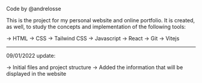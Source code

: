 Code by @andrelosse

This is the project for my personal website and online portfolio.
It is created, as well, to study the concepts and implementation of the following tools:

-> HTML
-> CSS
-> Tailwind CSS
-> Javascript
-> React
-> Git
-> Vitejs

--------------------------------------------------------

09/01/2022 update:

-> Initial files and project structure
-> Added the information that will be displayed in the website